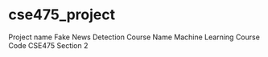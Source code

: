 # cse475_project
 Project name Fake News Detection
 Course Name Machine Learning
 Course Code CSE475
 Section 2
